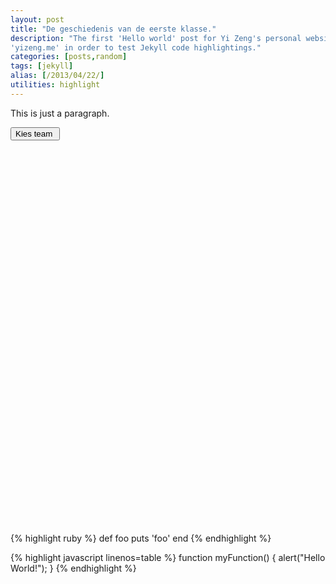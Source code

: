 ```yaml
---
layout: post
title: "De geschiedenis van de eerste klasse."
description: "The first 'Hello world' post for Yi Zeng's personal website
'yizeng.me' in order to test Jekyll code highlightings."
categories: [posts,random]
tags: [jekyll]
alias: [/2013/04/22/]
utilities: highlight
---
```

<p>This is just a paragraph.</p>


<script src="https://gist.github.com/yizeng/2371e8b83c9254ed77f2.js"></script>

<script type="text/javascript" src="/assets/js/jQuery/jquery-1.11.1.min.js"></script>

<!--<script type="text/javascript" src="/assets/js/highcharts/highcharts.js"></script>-->

<!--<script type="text/javascript" src="/assets/js/highcharts/highcharts-more.js"></script> -->



<link rel="stylesheet" type="text/css" href="/assets/css/custom.css" />

<link rel="stylesheet" href="https://maxcdn.bootstrapcdn.com/bootstrap/3.3.4/css/bootstrap.min.css">
  
   <!--Optional theme -->
<link rel="stylesheet" href="https://maxcdn.bootstrapcdn.com/bootstrap/3.3.4/css/bootstrap-theme.min.css">

<script type="text/javascript" src="/assets/js/bootstrap/bootstrap.min.js"></script> 

<script src="/assets/js/moment/moment.js"></script>


<!--<script type="text/javascript" src="/assets/js/voetbalelo/voetbalelo.js"></script> -->
<script>
  // {#On document ready, load stuff#}
  elo_evolution = {{ site.data.elo-evolution | jsonify }}
  max_elo_data ={{ site.data.max_elo_data | jsonify}}
  dates = {{site.data.dates| jsonify}}
  teams = {{site.data.teams| jsonify}}
  seasons = {{site.data.seasons| jsonify}}
</script>
<script>

</script>
  <script>
  $( document ).ready(function() {
      // $.getScript('/assets/js/highcharts/highcharts.js');
      // $.getScript('/assets/js/highcharts/highcharts-more.js');
      // $.getScript('/assets/js/voetbalelo/voetbalelo.js');
      
      for (i = 0;i<teams.length;i++) {
          if (teams[i] == "Anderlecht") {
              // $("#dropdown").append('<option><a id="team_' +String(i) +'" href="#" onclick="clickTeam(this.id);return false;">' +
              //                              '<img class="floatLeft" src="/assets/images/posts/Team Logos/' + teams[i] + '.png"' +  'height="20" width="20" />' +
              //                              '&nbsp;' + teams[i] + '</a></option>')
              
              $("#dropdown_list").append('<li><a id="team_' +String(i) +'" href="#" onclick="clickTeam(this.id);return false;">' +
                                          '<img class="floatLeft" src="/assets/images/posts/Team Logos/' + teams[i] + '.png"' +  'height="20" width="20" />' +
                                          '&nbsp;' + teams[i] + '</a></li>'
                  )
                  
              var team_select = teams[i]
              var team_count = i
              $("#button_list").html(teams[i] + '  &nbsp;<span class="caret"></span>')
              
          } else  {
                              // $("#dropdown").append('<option><a id="team_' +String(i) +'" href="#" onclick="clickTeam(this.id);return false;">' +
                              //              '<img class="floatLeft" src="/assets/images/posts/Team Logos/' + teams[i] + '.png"' +  'height="20" width="20" />' +
                              //              '&nbsp;' + teams[i] + '</a></option>')
              $("#dropdown_list").append('<li><a id="team_' +String(i) +'" href="#" onclick="clickTeam(this.id);return false;">' +
                                          '<img class="floatLeft" src="/assets/images/posts/Team Logos/' + teams[i] + '.png"' +  'height="20" width="20" />' +
                                          '&nbsp;' + teams[i] + '</a></li>'
                  )
          }
          
      }
    //   $.getScript( "/assets/js/highcharts/highcharts.js", function( data, textStatus, jqxhr ) {

    //     console.log( jqxhr.status ); // 200
    // });
      $.getScript('/assets/js/highcharts/highcharts.js');

  // series = data that will be shown (dates & elo)
  series = []
  for (i=0;i<seasons.length;i++) {
      data = []
      for (j=0;j<elo_evolution[team_select][seasons[i]][0].length;j++) {
          data.push([elo_evolution[team_select][seasons[i]][0][j],elo_evolution[team_select][seasons[i]][1][j]])
      }
      series.push({name:seasons[i],data:data, marker: {symbol: "circle"} })
  }
  
  // Max ELO opmaak
  for(i=0;i < max_elo_data[team_select].length;i++) {
      series[max_elo_data[team_select][i][0]].data[max_elo_data[team_select][i][1]] = { marker: {
                                                                                          symbol: 'url(http://www.highcharts.com/demo/gfx/sun.png)',
                                                                                          enabled: true,
                                                                                          fillColor: '#FF0000',
                                                                                          lineWidth: 0.2,
                                                                                          radius: 2,
                                                                                          lineColor: "#FF0000" // inherit from series
                                                                                  },y:series[max_elo_data[team_select][i][0]].data[max_elo_data[team_select][i][1]][1],x: series[max_elo_data[team_select][i][0]].data[max_elo_data[team_select][i][1]][0]}
  }
//   (function($) {
// $.noConflict();
  jQuery(function ($) {
   $('#container').highcharts({
       chart: {
           type: 'spline',
           zoomType: 'x',
           plotBackgroundImage: 'http://i.imgur.com/9ePWdzK.png',
          // renderTo: 'container',
          // Fancy stuff here
          events: {
              selection: function (event) {
                  if (event.xAxis) {
                      // Zoom
                      // alert(this.options)
                      this.options.plotBackgroundImage= ""
                      this.redraw()
                      // this.chart.options.plotBackgroundImage='http://upload.wikimedia.org/wikipedia/commons/a/a6/Roses_renoir.JPG';
                      // this.chart
                      // text = 'min: ' + Highcharts.numberFormat(event.xAxis[0].min, 2) + ', max: ' + Highcharts.numberFormat(event.xAxis[0].max, 2);
                  } else {
                      // Reset zoom
                  }
              }
          }
      },
       credits: {
          enabled: false
        },
      // chart: {
      //     type: 'spline'
      // },
      title: {
          text: 'ELO Rating Jupiler Pro League Ploegen'
      },
      subtitle: {
          text: 'Een analyse van 20 jaar JPL.'
      },
      xAxis: {
          // events: {
          //     afterSetExtremes: function() {
          //     // Na Zoom, geen background image meer.
          //     }
          // },
          type: 'datetime',
          // dateTimeLabelFormats: { // don't display the dummy year
          //     month: '%e. %b',
          //     year: '%Y'
          // },
          // title: {
          //     text: 'Date'
          // },
          // labels: {
          //     format: "{value:%Y-%m-%d}"
          // },
          min: dates[0],
          max: dates[dates.length - 1],
          labels: {
                  formatter: function() {
                      if ((moment(this.value).year()-1)%5 == 0) {
                           date_string = String(moment(this.value).year()-1) + "/" + String(moment(this.value).year())
                      } else {
                          date_string = ""
                      }
                         
                      return date_string;
                  }            
          },

      },
      yAxis: {
          title: {
              text: 'ELO Rating'
          },
          min: 1100,
          max: 2000,
          labels: {
              formatter: function() {
                      if (this.value == 1500) {
                          y_label = "<strong>GEM</strong>"
                      }
                      else {
                          y_label = this.value
                      }
                      
                  return y_label;
              }  
          }
      },
      tooltip: {
          
          formatter: function () {
              var s = '<table><td colspan="2" style="text-align: center"><strong>' + this.y + '</strong></td>'
              gameday_index = this.series.data.indexOf(this.point)

                             
              s += '<tr><td class="tooltip-elo-one" style="text-align: right"><b>' + elo_evolution[team_select][this.series.name][2][gameday_index]   + '</b></td></tr>' +  
              '<td class="tooltip-elo-one" style="text-align: right"><b>' + elo_evolution[team_select][this.series.name][3][gameday_index]   + '</b></td></tr>' + 
              
              // Datum
              '<tr>' +
              '<td colspan="2" class="tooltip-elo-one" style="text-align: right"><b>' + moment(this.x).calendar()  + '</b></td></tr>'

                          // elo_evolution[team][this.series.name][3] +
                          
                          
                  s += '</table>'
              // });
              

              return s;
          },
          
          useHTML: true,
      },

      plotOptions: {
          spline: {
              marker: {
                  enabled: false,
                  states: {
                      hover: {
                          enabled: true
                      }
                  }
              },
              color: 'rgb(50,50,50)',
              showInLegend: false
          }
      },

      series: series
  });
  // });
  // }(jQuery));
});


      // drawEloChart(team_select);
});
</script>


<div class="btn-group text-center" role="group">

<button id="button_list" type="button" class="btn btn-default dropdown-toggle" data-toggle="dropdown" aria-expanded="false">Kies team&nbsp;<span class="caret"></span></button>

<ul id= "dropdown_list" class="dropdown-menu scrollable-menu" role="menu">
</ul>

</div>

 
  <div id="container" style="min-width: 310px; height: 600px; margin: 0 auto"></div>



{% highlight ruby %}
def foo
  puts 'foo'
end
{% endhighlight %}




{% highlight javascript linenos=table %}
function myFunction() {
	alert("Hello World!");
}
{% endhighlight %}

